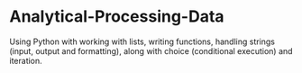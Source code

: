 # Analytical-Processing-Data
Using Python with working with lists, writing functions, handling strings (input, output and formatting), along with choice (conditional execution) and iteration.
